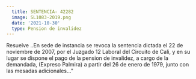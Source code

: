 ```yaml
---
  title: SENTENCIA- 42282
  image: SL1083-2019.png
  date: '2021-10-30' 
  type: Pension de invalidez
---
```

Resuelve ..En sede de instancia se revoca la sentencia dictada el 22 de noviembre de 2007, por el Juzgado 12 Laboral del Circuito de Cali, y en su lugar se dispone el pago de la pension de invalidez, a cargo de la demandada, (Expreso Palmira) a partir del 26 de enero de 1979, junto con las mesadas adicionales..."
 